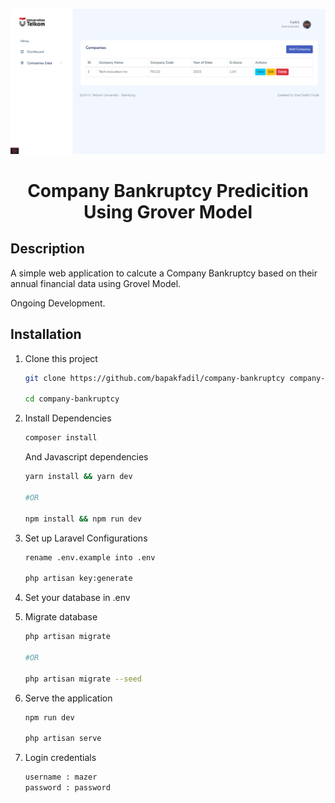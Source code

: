 ![Image](https://raw.githubusercontent.com/bapakfadil/company-bankruptcy/main/public/assets/static/images/samples/Screenshot%202024-05-28%20200729.png)

<h1 align="center">Company Bankruptcy Predicition Using Grover Model</h1>

## Description

A simple web application to calcute a Company Bankruptcy based on their annual financial data using Grovel Model.

Ongoing Development.

## Installation

1. Clone this project
    ```bash
    git clone https://github.com/bapakfadil/company-bankruptcy company-bankruptcy
    
    cd company-bankruptcy
    ```
2. Install Dependencies

    ```bash
    composer install
    ```

    And Javascript dependencies

    ```bash
    yarn install && yarn dev

    #OR

    npm install && npm run dev
    ```

3. Set up Laravel Configurations

    ```bash
    rename .env.example into .env

    php artisan key:generate
    ```

4. Set your database in .env

5. Migrate database

    ```bash
    php artisan migrate

    #OR

    php artisan migrate --seed
    ```

6. Serve the application

    ```bash
    npm run dev

    php artisan serve
    ```

7. Login credentials
    ```bash
    username : mazer
    password : password
    ```
